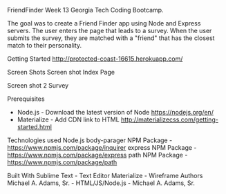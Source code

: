 FriendFinder
Week 13 Georgia Tech Coding Bootcamp. 

The goal was to create a Friend Finder app using Node and Express servers. The user enters the page that leads to a survey. When the user submits the survey, they are matched with a "friend" that has the closest match to their personality.

Getting Started
http://protected-coast-16615.herokuapp.com/

Screen Shots
Screen shot Index Page

Screen shot 2 Survey

Prerequisites
- Node.js - Download the latest version of Node https://nodejs.org/en/
- Materialize - Add CDN link to HTML http://materializecss.com/getting-started.html

Technologies used
Node.js
body-parager NPM Package - https://www.npmjs.com/package/inquirer
express NPM Package - https://www.npmjs.com/package/express
path NPM Package - https://www.npmjs.com/package/path

Built With
Sublime Text - Text Editor
Materialize - Wireframe
Authors
Michael A. Adams, Sr. - HTML/JS/Node.js - Michael A. Adams, Sr.